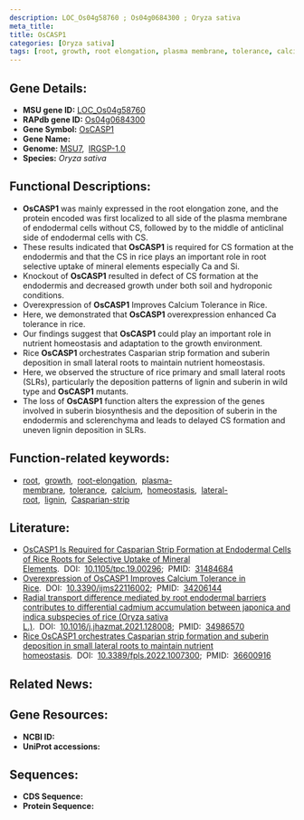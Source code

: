 ```yaml
---
description: LOC_Os04g58760 ; Os04g0684300 ; Oryza sativa
meta_title:
title: OsCASP1
categories: [Oryza sativa]
tags: [root, growth, root elongation, plasma membrane, tolerance, calcium, homeostasis, lateral root, lignin, Casparian strip]
---
```


## Gene Details:
- **MSU gene ID:** [LOC_Os04g58760](http://rice.uga.edu/cgi-bin/ORF_infopage.cgi?orf=LOC_Os04g58760)  
- **RAPdb gene ID:** [Os04g0684300](https://rapdb.dna.affrc.go.jp/locus/?name=Os04g0684300)  
- **Gene Symbol:** <u>OsCASP1</u>
- **Gene Name:**
- **Genome:**  [MSU7](http://rice.uga.edu/),&nbsp;&nbsp;[IRGSP-1.0](https://rapdb.dna.affrc.go.jp/download/irgsp1.html)
- **Species:** *Oryza sativa*

## Functional Descriptions:
   - **OsCASP1** was mainly expressed in the root elongation zone, and the protein encoded was first localized to all side of the plasma membrane of endodermal cells without CS, followed by to the middle of anticlinal side of endodermal cells with CS.
   - These results indicated that **OsCASP1** is required for CS formation at the endodermis and that the CS in rice plays an important role in root selective uptake of mineral elements especially Ca and Si.
   - Knockout of **OsCASP1** resulted in defect of CS formation at the endodermis and decreased growth under both soil and hydroponic conditions.
   - Overexpression of **OsCASP1** Improves Calcium Tolerance in Rice.
   - Here, we demonstrated that **OsCASP1** overexpression enhanced Ca tolerance in rice.
   - Our findings suggest that **OsCASP1** could play an important role in nutrient homeostasis and adaptation to the growth environment.
   - Rice **OsCASP1** orchestrates Casparian strip formation and suberin deposition in small lateral roots to maintain nutrient homeostasis.
   - Here, we observed the structure of rice primary and small lateral roots (SLRs), particularly the deposition patterns of lignin and suberin in wild type and **OsCASP1** mutants.
   - The loss of **OsCASP1** function alters the expression of the genes involved in suberin biosynthesis and the deposition of suberin in the endodermis and sclerenchyma and leads to delayed CS formation and uneven lignin deposition in SLRs.

## Function-related keywords:
   - [root](/tags/root/),&nbsp;&nbsp;[growth](/tags/growth/),&nbsp;&nbsp;[root-elongation](/tags/root-elongation/),&nbsp;&nbsp;[plasma-membrane](/tags/plasma-membrane/),&nbsp;&nbsp;[tolerance](/tags/tolerance/),&nbsp;&nbsp;[calcium](/tags/calcium/),&nbsp;&nbsp;[homeostasis](/tags/homeostasis/),&nbsp;&nbsp;[lateral-root](/tags/lateral-root/),&nbsp;&nbsp;[lignin](/tags/lignin/),&nbsp;&nbsp;[Casparian-strip](/tags/Casparian-strip/)

## Literature:
   - [OsCASP1 Is Required for Casparian Strip Formation at Endodermal Cells of Rice Roots for Selective Uptake of Mineral Elements](https://www.doi.org/10.1105/tpc.19.00296).&nbsp;&nbsp;DOI:&nbsp;&nbsp;[10.1105/tpc.19.00296](https://www.doi.org/10.1105/tpc.19.00296);&nbsp;&nbsp;PMID:&nbsp;&nbsp;[31484684](https://pubmed.ncbi.nlm.nih.gov/31484684/)
   - [Overexpression of OsCASP1 Improves Calcium Tolerance in Rice](https://www.doi.org/10.3390/ijms22116002).&nbsp;&nbsp;DOI:&nbsp;&nbsp;[10.3390/ijms22116002](https://www.doi.org/10.3390/ijms22116002);&nbsp;&nbsp;PMID:&nbsp;&nbsp;[34206144](https://pubmed.ncbi.nlm.nih.gov/34206144/)
   - [Radial transport difference mediated by root endodermal barriers contributes to differential cadmium accumulation between japonica and indica subspecies of rice (Oryza sativa L.)](https://www.doi.org/10.1016/j.jhazmat.2021.128008).&nbsp;&nbsp;DOI:&nbsp;&nbsp;[10.1016/j.jhazmat.2021.128008](https://www.doi.org/10.1016/j.jhazmat.2021.128008);&nbsp;&nbsp;PMID:&nbsp;&nbsp;[34986570](https://pubmed.ncbi.nlm.nih.gov/34986570/)
   - [Rice OsCASP1 orchestrates Casparian strip formation and suberin deposition in small lateral roots to maintain nutrient homeostasis](https://www.doi.org/10.3389/fpls.2022.1007300).&nbsp;&nbsp;DOI:&nbsp;&nbsp;[10.3389/fpls.2022.1007300](https://www.doi.org/10.3389/fpls.2022.1007300);&nbsp;&nbsp;PMID:&nbsp;&nbsp;[36600916](https://pubmed.ncbi.nlm.nih.gov/36600916/)

## Related News:

## Gene Resources:
- **NCBI ID:**  []()
- **UniProt accessions:** [](https://www.uniprot.org/uniprotkb//entry)

## Sequences:
- **CDS Sequence:**
- **Protein Sequence:**
